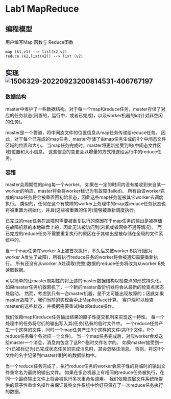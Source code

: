 # Lab1 MapReduce

## 编程模型

用户编写Map 函数与 Reduce函数

```
map (k1,v1) --> list(k2,v2)
reduce (k2,list(v2)) --> list (v2)
```

## 实现![1506329-20220923200814531-406767197](https://img2022.cnblogs.com/blog/1506329/202209/1506329-20220923200814531-406767197.png)

### 数据结构

master中维护了一些数据结构。对于每一个map和reduce任务，master存储了对应的任务状态(闲置的，运行中，或者已完成)，以及worker机器的id(针对非空闲的任务)。

master是一个管道，将中间态文件的位置信息从map任务传递给reduce任务。
因此，对于每个已完成的map任务，master存储了由map任务生成的R个中间态文件区域的位置和大小。
当map任务完成时，master将更新接受到的(中间态文件区域)位置和大小信息。
这些信息的变更会以增量的方式推送给运行中的reduce任务。

### 容错

master会周期性的ping每一个worker。
如果在一定的时间内没有接收到来自某一worker的响应，master将会将worker标记为有故障(failed)。
所有由该worker完成的map任务将会被重置回初始状态，因此这些map任务能被其它worker去调度执行。
类似的，任何在这个有故障的worker上处理中的map或reduce任务状态也将被重置为初始化，并且(这些被重置的任务)能够被重新调度执行。

已完成的map任务在故障时需要被重复执行的原因在于map任务的输出是被存储在故障机器的本地磁盘上的，因此无法被访问到(宕机或者网络不通等情况)。
而已完成的reduce任务不需要重复执行的原因在于其输出是被存储在全局的文件系统中的。

当一个map任务在worker A上被首次执行，不久后又被worker B执行(因为worker A发生了故障)，所有执行reduce任务的worker将会被通知需要重新执行。
所有还没有从worker A处读取(完整)数据的reduce任务将改为从worker B处读取数据。

可以简单的让master周期性的将上述的master数据结构以检查点的形式持久化。
如果master任务机器宕机了，一个新的master备份机器将会从最新的检查点状态处启动。
然而，考虑到只有一台master机器，是不太可能出现故障的；因此如果master故障了，我们当前的实现会中止MapReduce计算。
客户端可以检查master的这些状态，并根据需要重试MapReduce操作。

我们依赖map和reduce任务输出结果的原子性提交机制来实现这一特性。
每一个处理中的任务将它们的输出写入其(任务)私有的临时文件中。
一个reduce任务产生一个这样的文件，同时一个map任务产生R个这样的文件(共R个文件，R个reduce任务每个各对应一个文件)。
当一个map任务完成后，对应worker会发送给master一个消息，消息内包含了这R个临时文件名字的。
如果master接受到一个(已被标记为)已完成状态任务的完成消息时，其会忽略该消息。
否则，将这R个文件的名字记录到master(维护)的数据结构中。



当一个reduce任务完成了，执行reduce任务的worker会原子性的将临时的输出文件重命名为最终的输出文件。
如果在多台机器上有相同的reduce任务被执行，在同一个最终输出文件上将会被执行多次重命名调用。
我们依赖底层文件系统所提供的原子性重命名操作来保证最终文件系统中恰好只保存了一次reduce任务执行的数据。